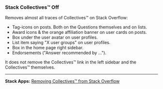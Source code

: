 ### Stack Collectives™ Off

Removes almost all traces of Collectives™ on Stack Overflow:

- Tag-icons on posts. Both on the Questions themselves and on lists.
- Award icons & the orange affiliation banner on user cards on posts.
- Box under the user avatar on user profiles.
- List item saying "X user groups" on user profiles.
- Box in the home page right sidebar.
- Endorsements ("Answer recommended by ...").

It does not remove the Collectives™ link in the left sidebar and the Collectives™ themselves.

---

**Stack Apps:** [Removing Collectives™ from Stack Overflow](https://stackapps.com/questions/9033/removing-collectives-from-stack-overflow)